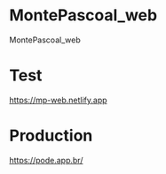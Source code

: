 # MontePascoal_web
MontePascoal_web

# Test
https://mp-web.netlify.app  

# Production
https://pode.app.br/